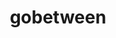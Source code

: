 ---
git: https://github.com/yyyar/gobetween
logohandle: gobetweenio
sort: gobetween
title: gobetween
website: http://gobetween.io/
---